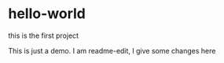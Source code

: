 # hello-world
this is the first project

This is just a demo. I am readme-edit, I give some changes here
